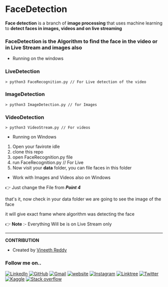 # FaceDetection
**Face detection** is a branch of **image processing** that uses machine learning to **detect faces in images, videos and on live streaming**


### FaceDetection is the Algorithm to find the face in the video or in Live Stream and images also


* Running on the windows 

### LiveDetection 

    > python3 FaceRecognition.py // For Live detection of the video

### ImageDetection

    > python3 ImageDetection.py // for Images 

### VideoDetection

    > python3 VideoStream.py // For videos


* Running on Windows 

1. Open your favirote idle
2. clone this repo
3. open FaceRecognition.py file
4. run FaceRecognition.py // For Live
5. Now visit your **data** folder, you can file faces in this folder

* Work with Images and Videos also on Windows

:point_right: Just change the File from ***Point 4***


that's it, now check in your data folder we are going to see the image of the face

it will give exact frame where algorithm was detecting the face

:point_right: **Note** :- Everything Will be is on Live Stream only

__________
**CONTRIBUTION**

- Created by [Vineeth Reddy](https://linktr.ee/vineethreddy1997)

### Follow me on..
[![LinkedIn](https://img.shields.io/badge/linkedin-%230077B5.svg?style=for-the-badge&logo=linkedin&logoColor=white)](https://www.linkedin.com/in/vineethreddy1997/)
[![GitHub](https://img.shields.io/badge/github-%23121011.svg?style=for-the-badge&logo=github&logoColor=white)](https://github.com/VineethReddy1997)
[![Gmail](https://img.shields.io/badge/Gmail-D14836?style=for-the-badge&logo=gmail&logoColor=white)](mailto:vineethreddywithds@gmail.com)
[![website](https://img.shields.io/badge/website-000000?style=for-the-badge&logo=About.me&logoColor=white)](https://vineethdata.github.io/)
[![Instagram](https://img.shields.io/badge/Instagram-E4405F?style=for-the-badge&logo=instagram&logoColor=white)](https://www.instagram.com/vineeth_reddy_2426/)
[![Linktree](https://img.shields.io/badge/linktree-39E09B?style=for-the-badge&logo=linktree&logoColor=white)](https://linktr.ee/vineethreddy1997)
[![Twitter](https://img.shields.io/badge/Twitter-1DA1F2?style=for-the-badge&logo=twitter&logoColor=white)](https://twitter.com/gangulavineeth1)
[![Kaggle](https://img.shields.io/badge/Kaggle-20BEFF?style=for-the-badge&logo=Kaggle&logoColor=white)](https://www.kaggle.com/vineethreddygangula)
[![Stack overflow](https://img.shields.io/badge/Stack_Overflow-FE7A16?style=for-the-badge&logo=stack-overflow&logoColor=white)](https://stackoverflow.com/users/18168904/vineeth-reddy-gangula)
